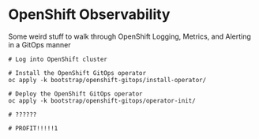 # OpenShift Observability

Some weird stuff to walk through OpenShift Logging, Metrics, and Alerting in a GitOps manner

```bash=
# Log into OpenShift cluster

# Install the OpenShift GitOps operator
oc apply -k bootstrap/openshift-gitops/install-operator/

# Deploy the OpenShift GitOps operator
oc apply -k bootstrap/openshift-gitops/operator-init/

# ??????

# PROFIT!!!!!1
```